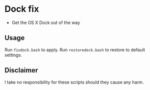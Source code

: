 Dock fix
===================

- Get the OS X Dock out of the way


Usage
------------------

Run `fixdock.bash` to apply. Run `restoredock.bash` to restore to default settings.


Disclaimer
------------------

I take no responsibility for these scripts should they cause any harm.
